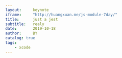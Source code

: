 ```yaml
---
layout:     keynote
iframe:     "http://huangxuan.me/js-module-7day/"
title:      just a jest
subtitle:   realy
date:       2019-10-18
author:     BY
catalog: true
tags:
    - xcode
---
```

